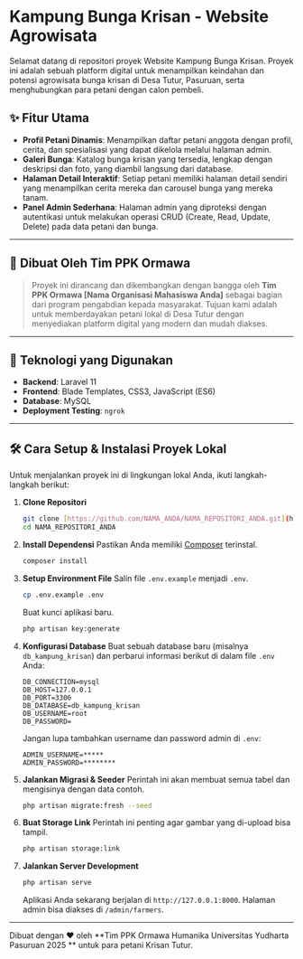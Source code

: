 # Kampung Bunga Krisan - Website Agrowisata

Selamat datang di repositori proyek Website Kampung Bunga Krisan. Proyek ini adalah sebuah platform digital untuk menampilkan keindahan dan potensi agrowisata bunga krisan di Desa Tutur, Pasuruan, serta menghubungkan para petani dengan calon pembeli.



## ✨ Fitur Utama

- **Profil Petani Dinamis**: Menampilkan daftar petani anggota dengan profil, cerita, dan spesialisasi yang dapat dikelola melalui halaman admin.
- **Galeri Bunga**: Katalog bunga krisan yang tersedia, lengkap dengan deskripsi dan foto, yang diambil langsung dari database.
- **Halaman Detail Interaktif**: Setiap petani memiliki halaman detail sendiri yang menampilkan cerita mereka dan carousel bunga yang mereka tanam.
- **Panel Admin Sederhana**: Halaman admin yang diproteksi dengan autentikasi untuk melakukan operasi CRUD (Create, Read, Update, Delete) pada data petani dan bunga.

---
## 📄 Dibuat Oleh Tim PPK Ormawa

> Proyek ini dirancang dan dikembangkan dengan bangga oleh **Tim PPK Ormawa [Nama Organisasi Mahasiswa Anda]** sebagai bagian dari program pengabdian kepada masyarakat. Tujuan kami adalah untuk memberdayakan petani lokal di Desa Tutur dengan menyediakan platform digital yang modern dan mudah diakses.

---
## 🚀 Teknologi yang Digunakan

* **Backend**: Laravel 11
* **Frontend**: Blade Templates, CSS3, JavaScript (ES6)
* **Database**: MySQL
* **Deployment Testing**: `ngrok`

---
## 🛠️ Cara Setup & Instalasi Proyek Lokal

Untuk menjalankan proyek ini di lingkungan lokal Anda, ikuti langkah-langkah berikut:

1.  **Clone Repositori**
    ```bash
    git clone [https://github.com/NAMA_ANDA/NAMA_REPOSITORI_ANDA.git](https://github.com/NAMA_ANDA/NAMA_REPOSITORI_ANDA.git)
    cd NAMA_REPOSITORI_ANDA
    ```

2.  **Install Dependensi**
    Pastikan Anda memiliki [Composer](https://getcomposer.org/) terinstal.
    ```bash
    composer install
    ```

3.  **Setup Environment File**
    Salin file `.env.example` menjadi `.env`.
    ```bash
    cp .env.example .env
    ```
    Buat kunci aplikasi baru.
    ```bash
    php artisan key:generate
    ```

4.  **Konfigurasi Database**
    Buat sebuah database baru (misalnya `db_kampung_krisan`) dan perbarui informasi berikut di dalam file `.env` Anda:
    ```env
    DB_CONNECTION=mysql
    DB_HOST=127.0.0.1
    DB_PORT=3306
    DB_DATABASE=db_kampung_krisan
    DB_USERNAME=root
    DB_PASSWORD=
    ```
    Jangan lupa tambahkan username dan password admin di `.env`:
    ```env
    ADMIN_USERNAME=*****
    ADMIN_PASSWORD=********
    ```

5.  **Jalankan Migrasi & Seeder**
    Perintah ini akan membuat semua tabel dan mengisinya dengan data contoh.
    ```bash
    php artisan migrate:fresh --seed
    ```

6.  **Buat Storage Link**
    Perintah ini penting agar gambar yang di-upload bisa tampil.
    ```bash
    php artisan storage:link
    ```

7.  **Jalankan Server Development**
    ```bash
    php artisan serve
    ```
    Aplikasi Anda sekarang berjalan di `http://127.0.0.1:8000`. Halaman admin bisa diakses di `/admin/farmers`.

---
Dibuat dengan ❤️ oleh **Tim PPK Ormawa Humanika Universitas Yudharta Pasuruan 2025 ** untuk para petani Krisan Tutur.